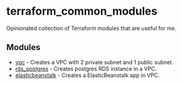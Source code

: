 # terraform_common_modules

Opinionated collection of Terraform modules that are useful for me.

## Modules

* [vpc](https://github.com/sent-hil/terraform_common_modules/tree/main/vpc) - Creates a VPC with 2 private subnet and 1 public subnet.
* [rds_postgres](https://github.com/sent-hil/terraform_common_modules/tree/main/rds_postgres) - Creates postgres RDS instance in a VPC.
* [elasticbeanstalk](https://github.com/sent-hil/terraform_common_modules/tree/main/elasticbeanstalk) - Creates a ElasticBeanstalk app in VPC.
